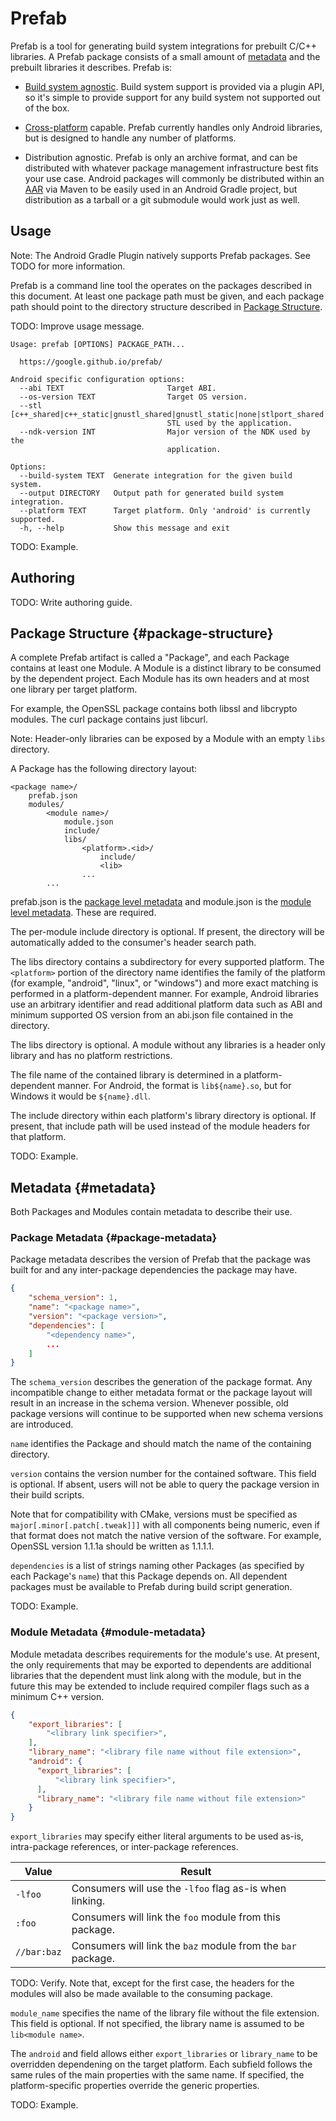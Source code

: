 # Prefab

Prefab is a tool for generating build system integrations for prebuilt C/C++
libraries. A Prefab package consists of a small amount of [metadata] and the
prebuilt libraries it describes. Prefab is:

* [Build system agnostic]. Build system support is provided via a plugin API, so
  it's simple to provide support for any build system not supported out of the
  box.

* [Cross-platform] capable. Prefab currently handles only Android libraries, but
  is designed to handle any number of platforms.

* Distribution agnostic. Prefab is only an archive format, and can be
  distributed with whatever package management infrastructure best fits your use
  case. Android packages will commonly be distributed within an [AAR] via Maven
  to be easily used in an Android Gradle project, but distribution as a tarball
  or a git submodule would work just as well.

[AAR]: https://developer.android.com/studio/projects/android-library
[Build system agnostic]: build-systems.md
[Cross-platform]: platform-support.md
[metadata]: #metadata

## Usage

Note: The Android Gradle Plugin natively supports Prefab packages. See TODO for
more information.

Prefab is a command line tool the operates on the packages described in this
document. At least one package path must be given, and each package path should
point to the directory structure described in [Package
Structure](#package-structure).

TODO: Improve usage message.

```text
Usage: prefab [OPTIONS] PACKAGE_PATH...

  https://google.github.io/prefab/

Android specific configuration options:
  --abi TEXT                       Target ABI.
  --os-version TEXT                Target OS version.
  --stl [c++_shared|c++_static|gnustl_shared|gnustl_static|none|stlport_shared|stlport_static|system]
                                   STL used by the application.
  --ndk-version INT                Major version of the NDK used by the
                                   application.

Options:
  --build-system TEXT  Generate integration for the given build system.
  --output DIRECTORY   Output path for generated build system integration.
  --platform TEXT      Target platform. Only 'android' is currently supported.
  -h, --help           Show this message and exit
```

TODO: Example.

## Authoring

TODO: Write authoring guide.

## Package Structure {#package-structure}

A complete Prefab artifact is called a "Package", and each Package contains at
least one Module. A Module is a distinct library to be consumed by the
dependent project. Each Module has its own headers and at most one library per
target platform.

For example, the OpenSSL package contains both libssl and libcrypto modules. The
curl package contains just libcurl.

Note: Header-only libraries can be exposed by a Module with an empty `libs`
directory.

A Package has the following directory layout:

```text
<package name>/
    prefab.json
    modules/
        <module name>/
            module.json
            include/
            libs/
                <platform>.<id>/
                    include/
                    <lib>
                ...
        ...
```

prefab.json is the [package level metadata](#package-metadata) and module.json
is the [module level metadata](#module-metadata). These are required.

The per-module include directory is optional. If present, the directory will be
automatically added to the consumer's header search path.

The libs directory contains a subdirectory for every supported platform. The
`<platform>` portion of the directory name identifies the family of the platform
(for example, "android", "linux", or "windows") and more exact matching is
performed in a platform-dependent manner. For example, Android libraries use an
arbitrary identifier and read additional platform data such as ABI and minimum
supported OS version from an abi.json file contained in the directory.

The libs directory is optional. A module without any libraries is a header only
library and has no platform restrictions.

The file name of the contained library is determined in a platform-dependent
manner. For Android, the format is `lib${name}.so`, but for Windows it would be
`${name}.dll`.

The include directory within each platform's library directory is optional. If
present, that include path will be used instead of the module headers for that
platform.

TODO: Example.

## Metadata {#metadata}

Both Packages and Modules contain metadata to describe their use.

### Package Metadata {#package-metadata}

Package metadata describes the version of Prefab that the package was built for
and any inter-package dependencies the package may have.

```json
{
    "schema_version": 1,
    "name": "<package name>",
    "version": "<package version>",
    "dependencies": [
        "<dependency name>",
        ...
    ]
}
```

The `schema_version` describes the generation of the package format. Any
incompatible change to either metadata format or the package layout will result
in an increase in the schema version. Whenever possible, old package versions
will continue to be supported when new schema versions are introduced.

`name` identifies the Package and should match the name of the containing
directory.

`version` contains the version number for the contained software. This field is
optional. If absent, users will not be able to query the package version in
their build scripts.

Note that for compatibility with CMake, versions must be specified as
`major[.minor[.patch[.tweak]]]` with all components being numeric, even if that
format does not match the native version of the software. For example, OpenSSL
version 1.1.1a should be written as 1.1.1.1.

`dependencies` is a list of strings naming other Packages (as specified by each
Package's `name`) that this Package depends on. All dependent packages must be
available to Prefab during build script generation.

TODO: Example.

### Module Metadata {#module-metadata}

Module metadata describes requirements for the module's use. At present, the
only requirements that may be exported to dependents are additional libraries
that the dependent must link along with the module, but in the future this may
be extended to include required compiler flags such as a minimum C++ version.

```json
{
    "export_libraries": [
        "<library link specifier>",
    ],
    "library_name": "<library file name without file extension>",
    "android": {
      "export_libraries": [
          "<library link specifier>",
      ],
      "library_name": "<library file name without file extension>"
    }
}
```

`export_libraries` may specify either literal arguments to be used as-is,
intra-package references, or inter-package references.

| Value       | Result                                                       |
| ----------- | ------------------------------------------------------------ |
| `-lfoo`     | Consumers will use the `-lfoo` flag as-is when linking.      |
| `:foo`      | Consumers will link the `foo` module from this package.      |
| `//bar:baz` | Consumers will link the `baz` module from the `bar` package. |

TODO: Verify.
Note that, except for the first case, the headers for the modules will also be
made available to the consuming package.

`module_name` specifies the name of the library file without the file extension.
This field is optional. If not specified, the library name is assumed to be
`lib<module name>`.

The `android` and field allows either `export_libraries` or `library_name` to be
overridden dependening on the target platform. Each subfield follows the same
rules of the main properties with the same name. If specified, the
platform-specific properties override the generic properties.

TODO: Example.
